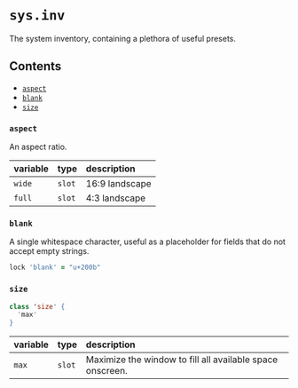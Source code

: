 # `sys.inv`

The system inventory, containing a plethora of useful presets.


## Contents

- [`aspect`](#aspect)
- [`blank`](#blank)
- [`size`](#size)


### `aspect`
An aspect ratio.

| variable | type | description |
| :------- | :--- | :---------- |
| `wide` | `slot` | 16:9 landscape |
| `full` | `slot` | 4:3 landscape |


### `blank`
A single whitespace character, useful as a placeholder for fields that do not accept empty strings.

```coffee
lock 'blank' = "u+200b"
```


### `size`

```coffee
class 'size' {
  'max'
}
```

| variable | type | description |
| :------- | :--- | :---------- |
| `max` | `slot` | Maximize the window to fill all available space onscreen. |
